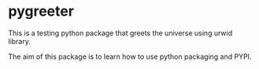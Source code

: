 # pygreeter
This is a testing python package that greets the universe using urwid library.

The aim of this package is to learn how to use python packaging and PYPI.
